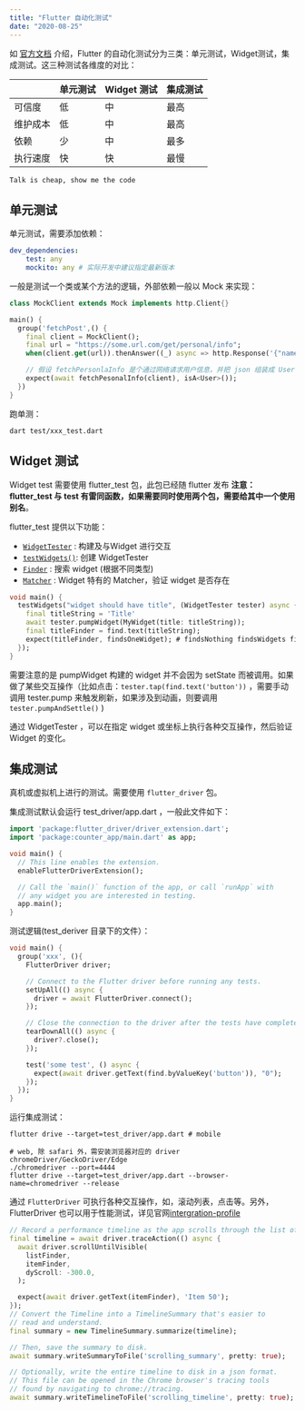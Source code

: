 ```yaml
---
title: "Flutter 自动化测试"
date: "2020-08-25"
---
```


如 [官方文档](https://flutter.dev/docs/testing) 介绍，Flutter 的自动化测试分为三类：单元测试，Widget测试，集成测试。这三种测试各维度的对比：

|  | 单元测试 | Widget 测试 | 集成测试 |
| --- | --- | --- | --- |
| 可信度 | 低 | 中 | 最高 |
| 维护成本 | 低 | 中 | 最高 |
| 依赖 | 少 | 中 | 最多 |
| 执行速度 | 快 | 快 | 最慢 |

`Talk is cheap, show me the code`

## 单元测试

单元测试，需要添加依赖：

```yaml
dev_dependencies:
    test: any
    mockito: any # 实际开发中建议指定最新版本
```

一般是测试一个类或某个方法的逻辑，外部依赖一般以 Mock 来实现：

```dart
class MockClient extends Mock implements http.Client{}

main() {
  group('fetchPost',() {
    final client = MockClient();
    final url = "https://some.url.com/get/personal/info";
    when(client.get(url)).thenAnswer((_) async => http.Response('{"name":"Tester","age":"20"}',200));

    // 假设 fetchPersonlaInfo 是个通过网络请求用户信息，并把 json 组装成 User 的函数
    expect(await fetchPesonalInfo(client), isA<User>());
  })
}
```

跑单测：

```shell
dart test/xxx_test.dart
```

## Widget 测试

Widget test 需要使用 flutter\_test 包，此包已经随 flutter 发布 **注意：flutter\_test 与 test 有雷同函数，如果需要同时使用两个包，需要给其中一个使用别名**。

flutter\_test 提供以下功能：

- [`WidgetTester`](https://api.flutter.dev/flutter/flutter_test/WidgetTester-class.html) : 构建及与Widget 进行交互
- [`testWidgets()`](https://api.flutter.dev/flutter/flutter_test/testWidgets.html): 创建 WidgetTester
- [`Finder`](https://api.flutter.dev/flutter/flutter_test/Finder-class.html) : 搜索 widget (根据不同类型)
- [`Matcher`](https://api.flutter.dev/flutter/package-matcher_matcher/Matcher-class.html) : Widget 特有的 Matcher，验证 widget 是否存在

```dart
void main() {
  testWidgets("widget should have title", (WidgetTester tester) async {
    final titleString = 'Title'
    await tester.pumpWidget(MyWidget(title: titleString));
    final titleFinder = find.text(titleString);
    expect(titleFinder, findsOneWidget); # findsNothing findsWidgets findsNWidgets
  });
}
```

需要注意的是 pumpWidget 构建的 widget 并不会因为 setState 而被调用。如果做了某些交互操作（比如点击：`tester.tap(find.text('button'))` ，需要手动调用 tester.pump 来触发刷新，如果涉及到动画，则要调用 `tester.pumpAndSettle()` )

通过 WidgetTester ，可以在指定 widget 或坐标上执行各种交互操作，然后验证 Widget 的变化。

## 集成测试

真机或虚拟机上进行的测试。需要使用 `flutter_driver` 包。

集成测试默认会运行 test\_driver/app.dart ，一般此文件如下：

```dart
import 'package:flutter_driver/driver_extension.dart';
import 'package:counter_app/main.dart' as app;

void main() {
  // This line enables the extension.
  enableFlutterDriverExtension();

  // Call the `main()` function of the app, or call `runApp` with
  // any widget you are interested in testing.
  app.main();
}
```

测试逻辑(test\_deriver 目录下的文件）：

```dart
void main() {
  group('xxx', (){
    FlutterDriver driver;

    // Connect to the Flutter driver before running any tests.
    setUpAll(() async {
      driver = await FlutterDriver.connect();
    });

    // Close the connection to the driver after the tests have completed.
    tearDownAll(() async {
      driver?.close();
    });

    test('some test', () async {
      expect(await driver.getText(find.byValueKey('button')), "0");
    });
  });
}
```

运行集成测试：

```shell
flutter drive --target=test_driver/app.dart # mobile

# web, 除 safari 外，需安装浏览器对应的 driver   chromeDriver/GeckoDriver/Edge 
./chromedriver --port=4444
flutter drive --target=test_driver/app.dart --browser-name=chromedriver --release
```

通过 `FlutterDriver` 可执行各种交互操作，如，滚动列表，点击等。另外，FlutterDriver 也可以用于性能测试，详见官网[intergration-profile](https://flutter.dev/docs/cookbook/testing/integration/profiling)

```dart
// Record a performance timeline as the app scrolls through the list of items.
final timeline = await driver.traceAction(() async {
  await driver.scrollUntilVisible(
    listFinder,
    itemFinder,
    dyScroll: -300.0,
  );

  expect(await driver.getText(itemFinder), 'Item 50');
});
// Convert the Timeline into a TimelineSummary that's easier to
// read and understand.
final summary = new TimelineSummary.summarize(timeline);

// Then, save the summary to disk.
await summary.writeSummaryToFile('scrolling_summary', pretty: true);

// Optionally, write the entire timeline to disk in a json format.
// This file can be opened in the Chrome browser's tracing tools
// found by navigating to chrome://tracing.
await summary.writeTimelineToFile('scrolling_timeline', pretty: true);
```
